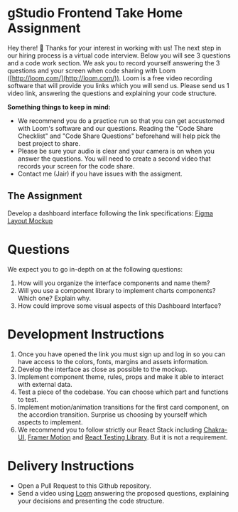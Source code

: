 # gStudio Frontend Take Home Assignment

Hey there! 👋 Thanks for your interest in working with us! The next step in our hiring process is a virtual code interview. Below you will see 3 questions and a code work section. We ask you to record yourself answering the 3 questions and your screen when code sharing with Loom ([http://loom.com/](http://loom.com/)). Loom is a free video recording software that will provide you links which you will send us. Please send us 1 video link, answering the questions and explaining your code structure.

**Something things to keep in mind:**

- We recommend you do a practice run so that you can get accustomed with Loom's software and our questions. Reading the "Code Share Checklist" and "Code Share Questions" beforehand will help pick the best project to share.
- Please be sure your audio is clear and your camera is on when you answer the questions. You will need to create a second video that records your screen for the code share.
- Contact me (Jair) if you have issues with the assigment.

## The Assignment
Develop a dashboard interface following the link specifications: [Figma Layout Mockup](https://www.figma.com/file/dyQjea3CuFLm14QdFT1rLW/gStudio-Frontend-Take-Home-Assignment?node-id=0%3A1)

# Questions

We expect you to go in-depth on at the following questions:

1. How will you organize the interface components and name them?
2. Will you use a component library to implement charts components? Which one? Explain why.
3. How could improve some visual aspects of this Dashboard Interface?

# Development Instructions

1. Once you have opened the link you must sign up and log in so you can have access to the colors, fonts, margins and assets information.
2. Develop the interface as close as possible to the mockup.
3. Implement component theme, rules, props and make it able to interact with external data.
4. Test a piece of the codebase. You can choose which part and functions to test.
5. Implement motion/animation transitions for the first card component, on the accordion transition. Surprise us choosing by yourself which aspects to implement.
6. We recommend you to follow strictly our React Stack including [Chakra-UI](https://chakra-ui.com/), [Framer Motion](https://www.framer.com/motion/) and [React Testing Library](https://testing-library.com/docs/react-testing-library/intro). But it is not a requirement.

# Delivery Instructions

- Open a Pull Request to this Github repository.
- Send a video using [Loom](https://www.loom.com/) answering the proposed questions, explaining your decisions and presenting the code structure.

